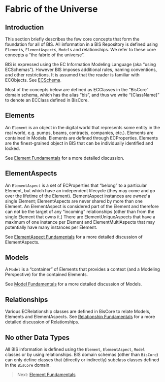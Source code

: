 # Fabric of the Universe

## Introduction

This section briefly describes the few core concepts that form the foundation for all of BIS. All information in a BIS Repository is defined using `Element`s, `ElementAspect`s, `Model`s and relationships. We refer to these core concepts a “the fabric of the universe”.

BIS is expressed using the EC Information Modeling Language (aka “using ECSchemas”). However BIS imposes additional rules, naming conventions, and other restrictions. It is assumed that the reader is familiar with ECObjects. See [ECSchema](../ec/ec-schema.md).

Most of the concepts below are defined as ECClasses in the “BisCore” domain schema, which has the alias “bis”, and thus we write “{ClassName}” to denote an ECClass defined in BisCore.

## Elements

An `Element` is an object in the digital world that represents some entity in the real world, e.g. pumps, beams, contracts, companies, etc.). Elements are contained in Models. Elements are defined through ECProperties. Elements are the finest-grained object in BIS that can be individually identified and locked.

See [Element Fundamentals](./element-fundamentals.md) for a more detailed discussion.

## ElementAspects

An `ElementAspect` is a set of ECProperties that “belong” to a particular Element, but which have an independent lifecycle (they may come and go over the lifetime of the Element). ElementAspect instances are *owned* a single Element; ElementAspects are never shared by more than one Element. An ElementAspect is considered part of the Element and therefore can not be the target of any “incoming” relationships (other than from the single Element that owns it.) There are ElementUniqueAspects that have a maximum of one instance per Element and ElementMultiAspects that may potentially have many instances per Element.

See [ElementAspect Fundamentals](./elementaspect-fundamentals.md) for a more detailed discussion of ElementAspects.

## Models

A `Model` is a “container” of Elements that provides a context (and a Modeling Perspective) for the contained Elements.

See [Model Fundamentals](./model-fundamentals.md) for a more detailed discussion of Models.

## Relationships

Various ECRelationship classes are defined in BisCore to relate Models, Elements and ElementAspects. See [Relationship Fundamentals](./relationship-fundamentals.md) for a more detailed discussion of Relationships.

## No other Data Types

All BIS information is defined using the `Element`, `ElementAspect`, `Model` classes or by using relationships. BIS domain schemas (other than `BisCore`) can only define classes that (directly or indirectly) subclass classes defined in the `BisCore` domain.

> Next: [Element Fundamentals](element-fundamentals.md)